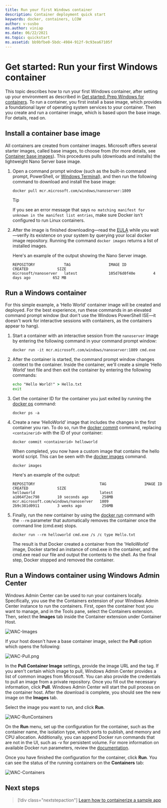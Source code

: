 ```yaml
---
title: Run your first Windows container
description: Container deployment quick start
keywords: docker, containers, LCOW
author: v-susbo
ms.author: viniap
ms.date: 06/22/2021
ms.topic: quickstart
ms.assetid: bb9bfbe0-5bdc-4984-912f-9c93ea67105f
---
```

# Get started: Run your first Windows container

This topic describes how to run your first Windows container, after setting up your environment as described in [Get started: Prep Windows for containers](./set-up-environment.md). To run a container, you first install a base image, which provides a foundational layer of operating system services to your container. Then you create and run a container image, which is based upon the base image. For details, read on.

## Install a container base image

All containers are created from container images. Microsoft offers several starter images, called base images, to choose from (for more details, see [Container base images](../manage-containers/container-base-images.md)). This procedures pulls (downloads and installs) the lightweight Nano Server base image.

1. Open a command prompt window (such as the built-in command prompt, PowerShell, or [Windows Terminal](https://www.microsoft.com/p/windows-terminal-preview/9n0dx20hk701?activetab=pivot:overviewtab)), and then run the following command to download and install the base image:

   ```console
   docker pull mcr.microsoft.com/windows/nanoserver:1809
   ```

   > [!TIP]
   > If you see an error message that says `no matching manifest for unknown in the manifest list entries`, make sure Docker isn't configured to run Linux containers.

2. After the image is finished downloading—read the [EULA](../images-eula.md) while you wait—verify its existence on your system by querying your local docker image repository. Running the command `docker images` returns a list of installed images.

   Here's an example of the output showing the Nano Server image.

   ```console
   REPOSITORY             TAG                 IMAGE ID            CREATED             SIZE
   microsoft/nanoserver   latest              105d76d0f40e        4 days ago          652 MB
   ```

## Run a Windows container

For this simple example, a ‘Hello World’ container image will be created and deployed. For the best experience, run these commands in an elevated command prompt window (but don't use the Windows PowerShell ISE—it doesn't work for interactive sessions with containers, as the containers appear to hang).

1. Start a container with an interactive session from the `nanoserver` image by entering the following command in your command prompt window:

   ```console
   docker run -it mcr.microsoft.com/windows/nanoserver:1809 cmd.exe
   ```
2. After the container is started, the command prompt window changes context to the container. Inside the container, we'll create a simple ‘Hello World’ text file and then exit the container by entering the following commands:

   ```cmd
   echo "Hello World!" > Hello.txt
   exit
   ```

3. Get the container ID for the container you just exited by running the [docker ps](https://docs.docker.com/engine/reference/commandline/ps/) command:

   ```console
   docker ps -a
   ```

4. Create a new ‘HelloWorld’ image that includes the changes in the first container you ran. To do so, run the [docker commit](https://docs.docker.com/engine/reference/commandline/commit/) command, replacing `<containerid>` with the ID of your container:

   ```console
   docker commit <containerid> helloworld
   ```

   When completed, you now have a custom image that contains the hello world script. This can be seen with the [docker images](https://docs.docker.com/engine/reference/commandline/images/) command.

   ```console
   docker images
   ```

   Here's an example of the output:

   ```console
   REPOSITORY                             TAG                 IMAGE ID            CREATED             SIZE
   helloworld                             latest              a1064f2ec798        10 seconds ago      258MB
   mcr.microsoft.com/windows/nanoserver   1809                2b9c381d0911        3 weeks ago         256MB
   ```

5. Finally, run the new container by using the [docker run](https://docs.docker.com/engine/reference/commandline/run/) command with the `--rm` parameter that automatically removes the container once the command line (cmd.exe) stops.

   ```console
   docker run --rm helloworld cmd.exe /s /c type Hello.txt
   ```
   The result is that Docker created a container from the 'HelloWorld' image, Docker started an instance of cmd.exe in the container, and the cmd.exe read our file and output the contents to the shell. As the final step, Docker stopped and removed the container.

## Run a Windows container using Windows Admin Center

Windows Admin Center can be used to run your containers locally. Specifically, you use the the Containers extension of your Windows Admin Center instance to run the containers. First, open the container host you want to manage, and in the Tools pane, select the Containers extension. Then, select the **Images** tab inside the Container extension under Container Host.

![WAC-Images](./media/WAC-Images.png)

If your host doesn't have a base container image, select the **Pull** option which opens the following:

![WAC-Pull.png](./media/WAC-Pull.png)

In the **Pull Container Image** settings, provide the image URL and the tag. If you aren't certain which image to pull, Windows Admin Center provides a list of common images from Microsoft. You can also provide the credentials to pull an image from a private repository. Once you fill out the necessary information, click **Pull**. Windows Admin Center will start the pull process on the container host. After the download is complete, you should see the new image on the **Images** tab.

Select the image you want to run, and click **Run**.

![WAC-RunContainers](./media/WAC-RunContainers.png)

On the **Run** menu, set up the configuration for the container, such as the container name, the isolation type, which ports to publish, and memory and CPU allocation. Additionally, you can append Docker run commands that are not in the UI, such as -v for persistent volume. For more information on available Docker run parameters, review the [documentation](https://docs.docker.com/engine/reference/commandline/run/).

Once you have finished the configuration for the container, click **Run**. You can see the status of the running containers on the **Containers** tab:

![WAC-Containers](./media/WAC-Containers.png)

## Next steps

> [!div class="nextstepaction"]
> [Learn how to containerize a sample app](./building-sample-app.md)